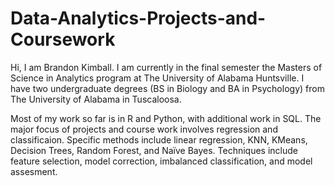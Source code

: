 # Data-Analytics-Projects-and-Coursework

Hi, I am Brandon Kimball. I am currently in the final semester the Masters of Science in Analytics program at The University of Alabama Huntsville.
I have two undergraduate degrees (BS in Biology and BA in Psychology) from The University of Alabama in Tuscaloosa.

Most of my work so far is in R and Python, with additional work in SQL. The major focus of projects and course work
involves regression and classificaion. Specific methods include linear regression, KNN, KMeans, Decision Trees, 
Random Forest, and Naïve Bayes. Techniques include feature selection, model correction, imbalanced classification, 
and model assesment.
